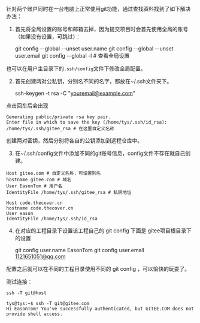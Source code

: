 针对两个账户同时在一台电脑上正常使用git功能，通过查找资料找到了如下解决办法：
1. 首先将全局设置的账号和邮箱去掉，因为提交项目时会首先使用全局的账号（如果没有设置，可跳过）：


    git config --global --unset user.name
    git config --global --unset user.email
    git config --global -l # 查看全局设置
    
也可以在用户主目录下的`.ssh/config`文件下修改全局配置。

2. 首先创建两对公私钥，分别名不同的名字，都放在~/.ssh文件夹下。


    ssh-keygen -t rsa -C "youremail@example.com"

点击回车后会出现

    Generating public/private rsa key pair.
    Enter file in which to save the key (/home/tys/.ssh/id_rsa): /home/tys/.ssh/gitee_rsa # 在这里自定义名称

创建两对密钥，然后分别将各自的公钥添加到远程仓库中。

3. 在~/.ssh/config文件中添加不同的git账号信息，config文件不存在就自己创建。

```
Host gitee.com # 自定义名称，可设置别名
hostname gitee.com # 域名
User EasonTom # 用户名
IdentityFile /home/tys/.ssh/gitee_rsa # 私钥地址

Host code.thecover.cn
hostname code.thecover.cn
User eason
IdentityFile /home/tys/.ssh/id_rsa

```


4. 在对应的工程目录下设置该工程自己的 git config
下面是 gitee项目根目录下的设置
    
    
    git config user.name EasonTom
    git config user.emall 1121651051@qq.com

配置之后就可以在不同的工程目录使用不同的 git config ，可以愉快的玩耍了。

测试连接：

    ssh -T git@host
    
    tys@tys:~$ ssh -T git@gitee.com
    Hi EasonTom! You've successfully authenticated, but GITEE.COM does not provide shell access.

